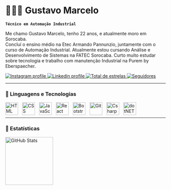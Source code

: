 # 👨🏻‍💻 Gustavo Marcelo

**`Técnico em Automação Industrial`**

Me chamo Gustavo Marcelo, tenho 22 anos, e atualmente moro em Sorocaba.<br>
Concluí o ensino médio na Etec Armando Pannunzio, juntamente com o curso de Automação Industrial. Atualmente estou cursando Análise e Desenvolvimento de Sistemas na FATEC Sorocaba. Curto muito estudar sobre tecnologia e trabalho com manutenção Industrial na Purem by Eberspaecher. <br>

<p align="left">
    <a href="https://www.instagram.com/_ce11o/">
        <img 
            alt="Instagram profile" 
            title="Gustavo Marcelo no Instagram" 
            src="https://img.shields.io/badge/Instagram-E4405F?style=for-the-badge&logo=instagram&logoColor=white"
        />
    </a>
    <a href="https://www.linkedin.com/in/gustavo-rosa-aba54b245/">
        <img 
            alt="Linkedin profile" 
            title="Perfil no Linkedin" 
            src="https://img.shields.io/badge/LinkedIn-0077B5?style=for-the-badge&logo=linkedin&logoColor=white"
        />
    </a> 
    <a href="https://github.com/Cello-GR?tab=repositories&sort=stargazers">
        <img 
            alt="Total de estrelas" 
            title="Total de estrelas GitHub" 
            src="https://custom-icon-badges.demolab.com/github/stars/Cello-GR?color=55960c&style=for-the-badge&labelColor=488207&logo=star&label=estrelas"
        />
    </a>
    <a href="https://github.com/Cello-GR?tab=followers">
        <img 
            alt="Seguidores" 
            title="Me siga no GitHub" 
            src="https://custom-icon-badges.demolab.com/github/followers/Cello-GR?color=236ad3&labelColor=1155ba&style=for-the-badge&logo=github&label=Seguidores&logoColor=white"
        />
    </a>
</p>

---


### 🤖 Linguagens e Tecnologias

<p>
<img 
    align="left" 
    alt="HTML"
    title="HTML" 
    width="40px" 
    style="padding-right: 10px;" 
    src="https://cdn.jsdelivr.net/gh/devicons/devicon@latest/icons/html5/html5-original.svg" 
/>
<img 
    align="left" 
    alt="CSS" 
    title="CSS"
    width="40px" 
    style="padding-right: 10px;" 
    src="https://cdn.jsdelivr.net/gh/devicons/devicon@latest/icons/css3/css3-original.svg" 
/>
<img 
    align="left" 
    alt="JavaScript" 
    title="JavaScript"
    width="40px" 
    style="padding-right: 10px;" 
    src="https://cdn.jsdelivr.net/gh/devicons/devicon@latest/icons/javascript/javascript-original.svg" 
/>
<img 
    align="left" 
    alt="React"
    title="React" 
    width="40px" 
    style="padding-right: 10px;" 
    src="https://cdn.jsdelivr.net/gh/devicons/devicon@latest/icons/react/react-original.svg" 
/>
<img 
    align="left" 
    alt="Bootstrap"
    title="Bootstrap" 
    width="40px" 
    style="padding-right: 10px;" 
    src="https://cdn.jsdelivr.net/gh/devicons/devicon@latest/icons/bootstrap/bootstrap-original.svg" 
/>
<img 
    align="left" 
    alt="Git" 
    title="Git"
    width="40px" 
    style="padding-right: 10px;" 
    src="https://cdn.jsdelivr.net/gh/devicons/devicon@latest/icons/git/git-original.svg" 
/>
<img 
    align="left" 
    alt="Csharp" 
    title="Csharp"
    width="40px" 
    style="padding-right: 10px;" 
    src="https://cdn.jsdelivr.net/gh/devicons/devicon@latest/icons/csharp/csharp-original.svg" 
/>
<img 
    align="left" 
    alt="dotNET" 
    title="dotNET"
    width="40px" 
    style="padding-right: 10px;" 
    src="https://cdn.jsdelivr.net/gh/devicons/devicon@latest/icons/dotnetcore/dotnetcore-original.svg" 
/>
</p>

<br>
<br>

---

### 🔎 Estatísticas
<p>
<img 
    align="left" 
    alt="GitHub Stats" 
    title="GitHub Stats"
    height="150px" 
    src="https://github-readme-stats.vercel.app/api?username=Cello-GR&show_icons=true
/>
    <img 
    align="left" 
    alt="GitHub Stats" 
    title="GitHub Stats"
    height="150px" 
    src="https://github-readme-stats.vercel.app/api/top-langs/?username=Cello-GR&theme=tokyonight&alayout=compact&custom_title=Tecnologias&langs_count=5"
    />
</p>
